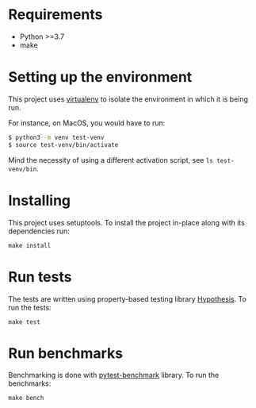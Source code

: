 # Requirements

- Python >=3.7
- make

# Setting up the environment

This project uses [virtualenv](https://docs.python.org/3.7/tutorial/venv.html) to isolate the environment in which 
it is being run.

For instance, on MacOS, you would have to run:

```bash
$ python3 -m venv test-venv
$ source test-venv/bin/activate
```

Mind the necessity of using a different activation script, see `ls test-venv/bin`.

# Installing

This project uses setuptools. To install the project in-place along with its dependencies run:

`make install`

# Run tests
The tests are written using property-based testing library [Hypothesis](https://hypothesis.readthedocs.io/en/latest/). To run the tests:

`make test`

# Run benchmarks

Benchmarking is done with [pytest-benchmark](https://pytest-benchmark.readthedocs.io/en/latest/) library. To run the benchmarks:

`make bench`
